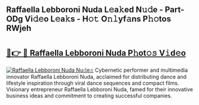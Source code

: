 ## Raffaella Lebboroni Nuda L𝚎a𝚔ed N𝚞𝚍e - Part-ODg Vi𝚍𝚎o L𝚎a𝚔s - H𝚘𝚝 O𝚗𝚕yf𝚊ns P𝚑𝚘tos RWjeh

# <h2><a href="http://kfeyos.oniu.top/?m=Raffaella+Lebboroni+Nuda">🔗👉 🔴 Raffaella Lebboroni Nuda P𝚑ot𝚘𝚜 V𝚒d𝚎o</a></h2>

[![Raffaella Lebboroni Nuda Nu𝚍e𝚜](https://i.imgur.com/0qMVB7G.gif)](http://kfeyos.oniu.top/?m=Raffaella+Lebboroni+Nuda)
Cybernetic performer and multimedia innovator Raffaella Lebboroni Nuda, acclaimed for distributing dance and lifestyle inspiration through viral dance sequences and compact films. Visionary entrepreneur Raffaella Lebboroni Nuda, famed for their innovative business ideas and commitment to creating successful companies.  
